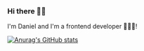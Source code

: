 ### Hi there 👋👋

I'm Daniel and I'm a frontend developer  👨🏽‍💻!



[![Anurag's GitHub stats](https://github-readme-stats.vercel.app/api?username=dyofficial)](https://github.com/dyofficial/github-readme-stats)
